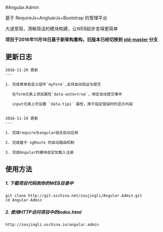#Angular.Admin

基于 RequireJs+AngluarJs+Bootstrap 的管理平台

大道至简，清晰简洁的模块构建，让WEB起步变得更简单

**项目于2016年11月18日基于新架构重构，旧版本已经切换到 [old-master](https://git.oschina.net/zoujingli/Angular.Admin/tree/old-master/) 分支**

更新日志
--
```
2016-11-20 更新
---

1. 完成表单自定义组件`myForm`,支持自动验证与提交
   
   在form元素上添加属性`data-auto=true`，绑定自动提交事件
   
   input元素上可设置 `data-tips` 属性，用于指定错误时的显示内容


2016-11-19 更新
---

1. 完成require与angular组合启动应用

2. 完成基于 ngRoute 的自动路由机制

3. 完成Angular的模块自定加载入注册
``` 

使用方法
--
##### 1. 下载项目代码到你的WEB目录中
```shell
git clone http://git.oschina.net/zoujingli/Angular.Admin.git
cd Angular.Admin
```

##### 2. 使用HTTP访问项目中的index.html
```link
http://zoujingli.oschina.io/angular.admin
```